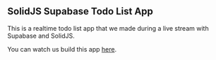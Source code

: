 ## SolidJS Supabase Todo List App

This is a realtime todo list app that we made during a live stream with Supabase and SolidJS. 

You can watch us build this app [here](https://www.youtube.com/watch?v=M5rJxGPPFvY).

